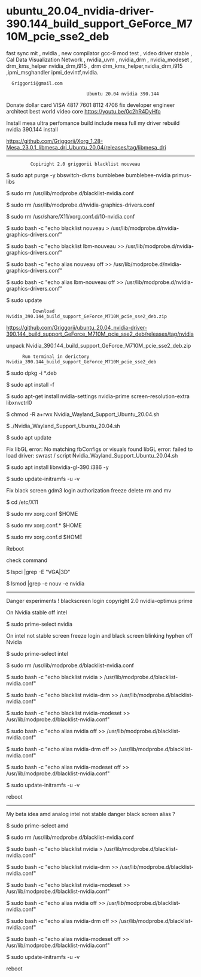 # ubuntu_20.04_nvidia-driver-390.144_build_support_GeForce_M710M_pcie_sse2_deb
fast sync mit , nvidia , new compilator gcc-9 mod test , video driver stable , Cal Data Visualization Network , nvidia_uvm , nvidia_drm , nvidia_modeset , drm_kms_helper nvidia_drm,i915 , drm drm_kms_helper,nvidia_drm,i915 ,ipmi_msghandler ipmi_devintf,nvidia.

      Griggorii@gmail.com

                                  Ubuntu 20.04 nvidia 390.144

Donate dollar card VISA 4817 7601 8112 4706 fix developer engineer architect best world video core https://youtu.be/0c2hR4DyHfo

Install mesa ultra perfomance build include mesa full my driver rebuild nvidia 390.144 install 

https://github.com/Griggorii/Xorg_1.28-Mesa_23.0.1_libmesa_dri_Ubuntu_20.04/releases/tag/libmesa_dri

______________________________________________________________________________

             Copiright 2.0 griggorii blacklist nouveau
             
$ sudo apt purge -y bbswitch-dkms bumblebee bumblebee-nvidia primus-libs             

$ sudo rm /usr/lib/modprobe.d/blacklist-nvidia.conf

$ sudo rm /usr/lib/modprobe.d/nvidia-graphics-drivers.conf

$ sudo rm /usr/share/X11/xorg.conf.d/10-nvidia.conf

$ sudo bash -c "echo blacklist nouveau > /usr/lib/modprobe.d/nvidia-graphics-drivers.conf"

$ sudo bash -c "echo blacklist lbm-nouveau >> /usr/lib/modprobe.d/nvidia-graphics-drivers.conf"

$ sudo bash -c "echo alias nouveau off >> /usr/lib/modprobe.d/nvidia-graphics-drivers.conf"

$ sudo bash -c "echo alias lbm-nouveau off >> /usr/lib/modprobe.d/nvidia-graphics-drivers.conf"

$ sudo update

              Download Nvidia_390.144_build_support_GeForce_M710M_pcie_sse2_deb.zip

https://github.com/Griggorii/ubuntu_20.04_nvidia-driver-390.144_build_support_GeForce_M710M_pcie_sse2_deb/releases/tag/nvidia

unpack Nvidia_390.144_build_support_GeForce_M710M_pcie_sse2_deb.zip

          Run terminal in derictory Nvidia_390.144_build_support_GeForce_M710M_pcie_sse2_deb

$ sudo dpkg  -i *.deb

$ sudo apt install -f

$ sudo apt-get install nvidia-settings nvidia-prime screen-resolution-extra libxnvctrl0

$ chmod -R a+rwx Nvidia_Wayland_Support_Ubuntu_20.04.sh

$ ./Nvidia_Wayland_Support_Ubuntu_20.04.sh

$ sudo apt update

Fix libGL error: No matching fbConfigs or visuals found
libGL error: failed to load driver: swrast / script Nvidia_Wayland_Support_Ubuntu_20.04.sh

$ sudo apt install libnvidia-gl-390:i386 -y

$ sudo update-initramfs -u -v

Fix black screen gdm3 login authorization freeze delete rm and mv

$ cd /etc/X11 

$ sudo mv xorg.conf $HOME

$ sudo mv xorg.conf.* $HOME

$ sudo mv xorg.conf.d $HOME

Reboot

check command

$ lspci |grep -E "VGA|3D"

$ lsmod |grep -e nouv -e nvidia

_________________________________________________________________________________________

Danger experiments ! blackscreen login copyright 2.0 nvidia-optimus prime

On Nvidia stable off intel

$ sudo prime-select nvidia

On intel not stable screen freeze login and black screen blinking hyphen off Nvidia

$ sudo prime-select intel

$ sudo rm /usr/lib/modprobe.d/blacklist-nvidia.conf

$ sudo bash -c "echo blacklist nvidia > /usr/lib/modprobe.d/blacklist-nvidia.conf"

$ sudo bash -c "echo blacklist nvidia-drm >> /usr/lib/modprobe.d/blacklist-nvidia.conf"

$ sudo bash -c "echo blacklist nvidia-modeset >> /usr/lib/modprobe.d/blacklist-nvidia.conf"

$ sudo bash -c "echo alias nvidia off >> /usr/lib/modprobe.d/blacklist-nvidia.conf"

$ sudo bash -c "echo alias nvidia-drm off >> /usr/lib/modprobe.d/blacklist-nvidia.conf"

$ sudo bash -c "echo alias nvidia-modeset off >> /usr/lib/modprobe.d/blacklist-nvidia.conf"

$ sudo update-initramfs -u -v

reboot

_____________________________________________________________________________________________________

My beta idea amd analog intel not stable danger black screen alias ?

$ sudo prime-select amd

$ sudo rm /usr/lib/modprobe.d/blacklist-nvidia.conf

$ sudo bash -c "echo blacklist nvidia > /usr/lib/modprobe.d/blacklist-nvidia.conf"

$ sudo bash -c "echo blacklist nvidia-drm >> /usr/lib/modprobe.d/blacklist-nvidia.conf"

$ sudo bash -c "echo blacklist nvidia-modeset >> /usr/lib/modprobe.d/blacklist-nvidia.conf"

$ sudo bash -c "echo alias nvidia off >> /usr/lib/modprobe.d/blacklist-nvidia.conf"

$ sudo bash -c "echo alias nvidia-drm off >> /usr/lib/modprobe.d/blacklist-nvidia.conf"

$ sudo bash -c "echo alias nvidia-modeset off >> /usr/lib/modprobe.d/blacklist-nvidia.conf"

$ sudo update-initramfs -u -v

reboot
